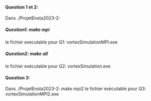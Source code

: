#### Question 1 et 2:
Dans ./ProjetEnsta2023-2:
##### Question1: make mpi
le fichier executable pour Q1: vortexSimulationMPI.exe

##### Question2: make all
le fichier exécutable pour Q2: vortexSimulation.exe

#### Question 3:
Dans ./ProjetEnsta2023-2: make mpi2
le fichier exécutable pour Q3: vortexSimulationMPI2.exe
